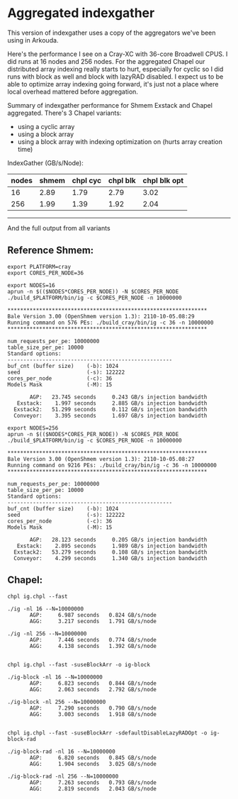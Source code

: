 Aggregated indexgather
===

This version of indexgather uses a copy of the aggregators we've been using in
Arkouda.

Here's the performance I see on a Cray-XC with 36-core Broadwell CPUS. I did
runs at 16 nodes and 256 nodes. For the aggregated Chapel our distributed array
indexing really starts to hurt, especially for cyclic so I did runs with block
as well and block with lazyRAD disabled. I expect us to be able to optimize
array indexing going forward, it's just not a place where local overhead
mattered before aggregation.


Summary of indexgather performance for Shmem Exstack and Chapel aggregated.
There's 3 Chapel variants:
 - using a cyclic array
 - using a block array
 - using a block array with indexing optimization on (hurts array creation time)

IndexGather (GB/s/Node):

| nodes | shmem | chpl cyc | chpl blk | chpl blk opt |
| ----- | ----- | -------- | -------- | ------------ |
|  16   | 2.89  | 1.79     | 2.79     | 3.02         |
| 256   | 1.99  | 1.39     | 1.92     | 2.04         |


---

And the full output from all variants


Reference Shmem:
---

```
export PLATFORM=cray
export CORES_PER_NODE=36
```

```
export NODES=16
aprun -n $(($NODES*CORES_PER_NODE)) -N $CORES_PER_NODE ./build_$PLATFORM/bin/ig -c $CORES_PER_NODE -n 10000000

***************************************************************
Bale Version 3.00 (OpenShmem version 1.3): 2110-10-05.08:29
Running command on 576 PEs: ./build_cray/bin/ig -c 36 -n 10000000
***************************************************************

num_requests_per_pe: 10000000
table_size_per_pe: 10000
Standard options:
----------------------------------------------------
buf_cnt (buffer size)    (-b): 1024
seed                     (-s): 122222
cores_per_node           (-c): 36
Models Mask              (-M): 15

       AGP:   23.745 seconds     0.243 GB/s injection bandwidth
   Exstack:    1.997 seconds     2.885 GB/s injection bandwidth
  Exstack2:   51.299 seconds     0.112 GB/s injection bandwidth
  Conveyor:    3.395 seconds     1.697 GB/s injection bandwidth
```


```
export NODES=256
aprun -n $(($NODES*CORES_PER_NODE)) -N $CORES_PER_NODE ./build_$PLATFORM/bin/ig -c $CORES_PER_NODE -n 10000000

***************************************************************
Bale Version 3.00 (OpenShmem version 1.3): 2110-10-05.08:27
Running command on 9216 PEs: ./build_cray/bin/ig -c 36 -n 10000000
***************************************************************

num_requests_per_pe: 10000000
table_size_per_pe: 10000
Standard options:
----------------------------------------------------
buf_cnt (buffer size)    (-b): 1024
seed                     (-s): 122222
cores_per_node           (-c): 36
Models Mask              (-M): 15

       AGP:   28.123 seconds     0.205 GB/s injection bandwidth
   Exstack:    2.895 seconds     1.989 GB/s injection bandwidth
  Exstack2:   53.279 seconds     0.108 GB/s injection bandwidth
  Conveyor:    4.299 seconds     1.340 GB/s injection bandwidth
```



Chapel:
---

```
chpl ig.chpl --fast

./ig -nl 16 --N=10000000
       AGP:     6.987 seconds   0.824 GB/s/node
       AGG:     3.217 seconds   1.791 GB/s/node

./ig -nl 256 --N=10000000
       AGP:     7.446 seconds   0.774 GB/s/node
       AGG:     4.138 seconds   1.392 GB/s/node


chpl ig.chpl --fast -suseBlockArr -o ig-block

./ig-block -nl 16 --N=10000000
       AGP:     6.823 seconds   0.844 GB/s/node
       AGG:     2.063 seconds   2.792 GB/s/node

./ig-block -nl 256 --N=10000000
       AGP:     7.290 seconds   0.790 GB/s/node
       AGG:     3.003 seconds   1.918 GB/s/node


chpl ig.chpl --fast -suseBlockArr -sdefaultDisableLazyRADOpt -o ig-block-rad

./ig-block-rad -nl 16 --N=10000000
       AGP:     6.820 seconds   0.845 GB/s/node
       AGG:     1.904 seconds   3.025 GB/s/node

./ig-block-rad -nl 256 --N=10000000
       AGP:     7.263 seconds   0.793 GB/s/node
       AGG:     2.819 seconds   2.043 GB/s/node
```
